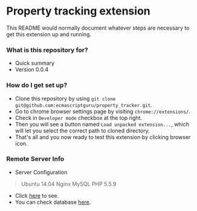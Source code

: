 # Property tracking extension #

This README would normally document whatever steps are necessary to get this extension up and running.

### What is this repository for? ###

* Quick summary
* Version 0.0.4


### How do I get set up? ###

* Clone this repository by using `git clone git@github.com:ecmascriptguru/property_tracker.git`.
* Go to chrome browser settings page by visiting `chrome://extensions/`.
* Check in `Developer mode` checkbox at the top right.
* Then you will see a button named `Load unpacked extension...`, which will let you select the correct path to cloned directory.
* That's all and you now ready to test this extension by clicking browser icon.


### Remote Server Info ###

* Server Configuration
>   Ubuntu 14.04
>   Nginx
>   MySQL
>   PHP 5.5.9

* Click [here](http://54.175.85.52/home) to see.
* You can check database [here](http://54.175.85.52/nothingtosee).